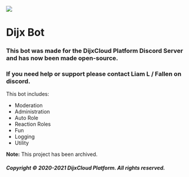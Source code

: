 ![](https://media.discordapp.net/attachments/831205532420800543/832389821527490630/favicon.png?width=64&height=64)
# Dijx Bot

### This bot was made for the DijxCloud Platform Discord Server and has now been made open-source.

### If you need help or support please contact Liam L / Fallen on discord.

This bot includes:
- Moderation
- Administration
- Auto Role
- Reaction Roles
- Fun
- Logging
- Utility

**Note:** This project has been archived.

##### Copyright © 2020-2021 DijxCloud Platform. All rights reserved.
